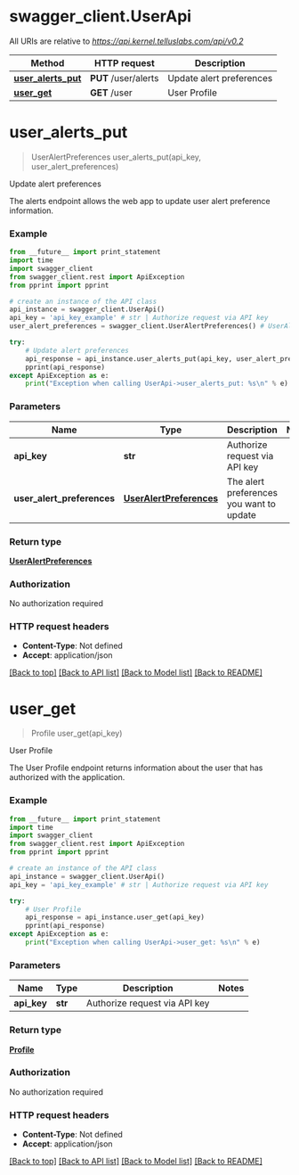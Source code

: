 # swagger_client.UserApi

All URIs are relative to *https://api.kernel.telluslabs.com/api/v0.2*

Method | HTTP request | Description
------------- | ------------- | -------------
[**user_alerts_put**](UserApi.md#user_alerts_put) | **PUT** /user/alerts | Update alert preferences
[**user_get**](UserApi.md#user_get) | **GET** /user | User Profile


# **user_alerts_put**
> UserAlertPreferences user_alerts_put(api_key, user_alert_preferences)

Update alert preferences

The alerts endpoint allows the web app to update user alert preference information.

### Example
```python
from __future__ import print_statement
import time
import swagger_client
from swagger_client.rest import ApiException
from pprint import pprint

# create an instance of the API class
api_instance = swagger_client.UserApi()
api_key = 'api_key_example' # str | Authorize request via API key
user_alert_preferences = swagger_client.UserAlertPreferences() # UserAlertPreferences | The alert preferences you want to update

try:
    # Update alert preferences
    api_response = api_instance.user_alerts_put(api_key, user_alert_preferences)
    pprint(api_response)
except ApiException as e:
    print("Exception when calling UserApi->user_alerts_put: %s\n" % e)
```

### Parameters

Name | Type | Description  | Notes
------------- | ------------- | ------------- | -------------
 **api_key** | **str**| Authorize request via API key |
 **user_alert_preferences** | [**UserAlertPreferences**](UserAlertPreferences.md)| The alert preferences you want to update |

### Return type

[**UserAlertPreferences**](UserAlertPreferences.md)

### Authorization

No authorization required

### HTTP request headers

 - **Content-Type**: Not defined
 - **Accept**: application/json

[[Back to top]](#) [[Back to API list]](../README.md#documentation-for-api-endpoints) [[Back to Model list]](../README.md#documentation-for-models) [[Back to README]](../README.md)

# **user_get**
> Profile user_get(api_key)

User Profile

The User Profile endpoint returns information about the user that has authorized with the application.

### Example
```python
from __future__ import print_statement
import time
import swagger_client
from swagger_client.rest import ApiException
from pprint import pprint

# create an instance of the API class
api_instance = swagger_client.UserApi()
api_key = 'api_key_example' # str | Authorize request via API key

try:
    # User Profile
    api_response = api_instance.user_get(api_key)
    pprint(api_response)
except ApiException as e:
    print("Exception when calling UserApi->user_get: %s\n" % e)
```

### Parameters

Name | Type | Description  | Notes
------------- | ------------- | ------------- | -------------
 **api_key** | **str**| Authorize request via API key |

### Return type

[**Profile**](Profile.md)

### Authorization

No authorization required

### HTTP request headers

 - **Content-Type**: Not defined
 - **Accept**: application/json

[[Back to top]](#) [[Back to API list]](../README.md#documentation-for-api-endpoints) [[Back to Model list]](../README.md#documentation-for-models) [[Back to README]](../README.md)
